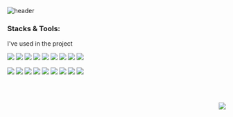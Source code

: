 ![header](https://capsule-render.vercel.app/api?type=soft&color=003458&section=header&text=Welcome%20To%20My%20Github%20Page%20🙆🏻‍♂️&fontSize=40&fontColor=ffffff&animation=twinkling)

<h3>Stacks & Tools: </h3>
<p>I've used in the project</p>
<p>
<img src="https://img.shields.io/badge/Java-C70D2C?style=flat-square&logo=openjdk&logoColor=white">
<img src="https://img.shields.io/badge/SpringBoot-6DB33F?style=flat-square&logo=springboot&logoColor=white">
<img src="https://img.shields.io/badge/Spring Security-6DB33F?style=flat-square&logo=springsecurity&logoColor=white">
<img src="https://img.shields.io/badge/Spring Data JPA-6DB33F?style=flat-square&logo=spring&logoColor=white">
<img src="https://img.shields.io/badge/Python-3776AB?style=flat-square&logo=Python&logoColor=white">
<img src="https://img.shields.io/badge/Django-092E20?style=flat-square&logo=django&logoColor=white">
<img src="https://img.shields.io/badge/DRF-092E20?style=flat-square&logo=django&logoColor=white">
<img src="https://img.shields.io/badge/Javascript-F7DF1E?style=flat-square&logo=javascript&logoColor=white">
<img src="https://img.shields.io/badge/React-61DAFB?style=flat-square&logo=react&logoColor=white">
</p>

<p>
<img src="https://img.shields.io/badge/MySQL-4479A1?style=flat-square&logo=mysql&logoColor=white">
<img src="https://img.shields.io/badge/Firebase-FFCA28?style=flat-square&logo=firebase&logoColor=white">
<img src="https://img.shields.io/badge/MariaDB-003545?style=flat-square&logo=mariadb&logoColor=white">
<img src="https://img.shields.io/badge/Amazon AWS-41454A?style=flat-square&logo=amazonaws&logoColor=white">
<img src="https://img.shields.io/badge/github-181717?style=flat-square&logo=github&logoColor=white">
<img src="https://img.shields.io/badge/notion-000000?style=flat-square&logo=notion&logoColor=white">
<img src="https://img.shields.io/badge/slack-4A154B?style=flat-square&logo=slack&logoColor=white">
<img src="https://img.shields.io/badge/IntelliJ IDEA-000000?style=flat-square&logo=IntelliJ IDEA&logoColor=white">
<img src="https://img.shields.io/badge/Visual Studio Code-007ACC?style=flat-square&logo=Visual Studio Code&logoColor=white">
</p>

<br><br>

<!-- ![footer](https://capsule-render.vercel.app/api?type=soft&color=003458&section=header&fontColor=ffffff&animation=twinkling) -->

<img src="https://hits.seeyoufarm.com/api/count/incr/badge.svg?url=https%3A%2F%2Fgithub.com%2Fkhsrla9806&count_bg=%23858585&title_bg=%233B3939&icon=apple.svg&icon_color=%23FFFFFF&title=hits&edge_flat=false)](https://hits.seeyoufarm.com" align="right" />
